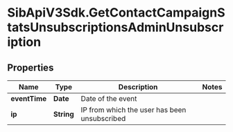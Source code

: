 # SibApiV3Sdk.GetContactCampaignStatsUnsubscriptionsAdminUnsubscription

## Properties
Name | Type | Description | Notes
------------ | ------------- | ------------- | -------------
**eventTime** | **Date** | Date of the event | 
**ip** | **String** | IP from which the user has been unsubscribed | 


